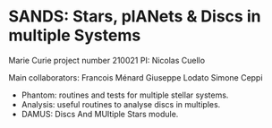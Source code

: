 # SANDS: Stars, plANets &amp; Discs in multiple Systems

Marie Curie project number 210021
PI: Nicolas Cuello

Main collaborators:
Francois Ménard
Giuseppe Lodato
Simone Ceppi

- Phantom: routines and tests for multiple stellar systems.
- Analysis: useful routines to analyse discs in multiples.
- DAMUS: Discs And MUltiple Stars module.



